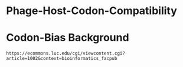 # Phage-Host-Codon-Compatibility


# Codon-Bias Background
    https://ecommons.luc.edu/cgi/viewcontent.cgi?article=1002&context=bioinformatics_facpub
